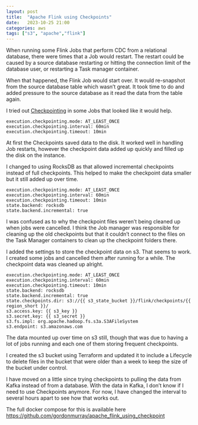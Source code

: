 ```yaml
---
layout: post
title:  "Apache Flink using Checkpoints"
date:   2023-10-25 21:00
categories: aws
tags: ["s3", "apache","flink"]
---
```


When running some Flink Jobs that perform CDC from a relational database, there were times that a Job would restart. The restart could be caused by a source database restarting or hitting the connection limit of the database user, or restarting a Task manager container.

When that happened, the Flink Job would start over. It would re-snapshot from the source database table which wasn’t great. It took time to do and added pressure to the source database as it read the data from the table again.

I tried out [Checkpointing](https://nightlies.apache.org/flink/flink-docs-master/docs/dev/datastream/fault-tolerance/checkpointing/) in some Jobs that looked like it would help.

```
execution.checkpointing.mode: AT_LEAST_ONCE
execution.checkpointing.interval: 60min
execution.checkpointing.timeout: 10min
```

At first the Checkpoints saved data to the disk. It worked well in handling Job restarts, however the checkpoint data added up quickly and filled up the disk on the instance.

I changed to using RocksDB as that allowed incremental checkpoints instead of full checkpoints. This helped to make the checkpoint data smaller but it still added up over time.

```
execution.checkpointing.mode: AT_LEAST_ONCE
execution.checkpointing.interval: 60min
execution.checkpointing.timeout: 10min
state.backend: rocksdb
state.backend.incremental: true
```

I was confused as to why the checkpoint files weren’t being cleaned up when jobs were cancelled. I think the Job manager was responsible for cleaning up the old checkpoints but that it couldn’t connect to the files on the Task Manager containers to clean up the checkpoint folders there. 

I added the settings to store the checkpoint data on s3. That seems to work. I created some jobs and cancelled them after running for a while. The checkpoint data was cleaned up alright.

```
execution.checkpointing.mode: AT_LEAST_ONCE
execution.checkpointing.interval: 60min
execution.checkpointing.timeout: 10min
state.backend: rocksdb
state.backend.incremental: true
state.checkpoints.dir: s3://{{ s3_state_bucket }}/flink/checkpoints/{{ region_short }}/
s3.access.key: {{ s3_key }}
s3.secret.key: {{ s3_secret }}
s3.fs.impl: org.apache.hadoop.fs.s3a.S3AFileSystem
s3.endpoint: s3.amazonaws.com
```

The data mounted up over time on s3 still, though that was due to having a lot of jobs running and each one of them storing frequent checkpoints.  

I created the s3 bucket using Terraform and updated it to include a Lifecycle to delete files in the bucket that were older than a week to keep the size of the bucket under control.

I have moved on a little since trying checkpoints to pulling the data from Kafka instead of from a database. With the data in Kafka, I don’t know if I need to use Checkpoints anymore. For now, I have changed the interval to several hours apart to see how that works out.

The full docker compose for this is available here https://github.com/gordonmurray/apache_flink_using_checkpoint
